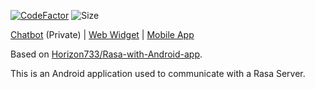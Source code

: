 [![CodeFactor](https://www.codefactor.io/repository/github/chrisrahme/fyp-mobapp/badge)](https://www.codefactor.io/repository/github/chrisrahme/fyp-mobapp)
![Size](https://img.shields.io/github/languages/code-size/chrisrahme/fyp-mobapp)

[Chatbot](https://github.com/ChrisRahme/fyp-chatbot) (Private) | [Web Widget](https://github.com/ChrisRahme/fyp-webapp) | [Mobile App](https://github.com/ChrisRahme/fyp-mobapp)

Based on [Horizon733/Rasa-with-Android-app](https://github.com/Horizon733/Rasa-with-Android-app/tree/part4).

This is an Android application used to communicate with a Rasa Server.
